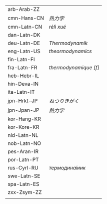 | | |
|-|-|
| arb-Arab-ZZ |  |
| cmn-Hans-CN | _热力学_ |
| cmn-Latn-CN | _rèlì xué_ |
| dan-Latn-DK |  |
| deu-Latn-DE | _Thermodynamik_ |
| eng-Latn-US | _theormodynamics_ |
| fin-Latn-FI |  |
| fra-Latn-FR | _thermodynamique [f]_ |
| heb-Hebr-IL |  |
| hin-Deva-IN |  |
| ita-Latn-IT |  |
| jpn-Hrkt-JP | _ねつりきがく_ |
| jpn-Jpan-JP | _熱力学_ |
| kor-Hang-KR |  |
| kor-Kore-KR |  |
| nld-Latn-NL |  |
| nob-Latn-NO |  |
| pes-Aran-IR |  |
| por-Latn-PT |  |
| rus-Cyrl-RU | _термодина́мик_ |
| swe-Latn-SE |  |
| spa-Latn-ES |  |
| zxx-Zsym-ZZ |  |
|  |  |
